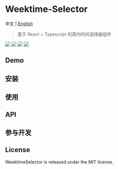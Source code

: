 # Weektime-Selector

中文 | [English](./README_EN.md)

> 基于 React + Typescript 的周内时间选择器组件

![](https://img.shields.io/github/issues/kaindy7633/weektime-selector)
![](https://img.shields.io/github/forks/kaindy7633/weektime-selector)
![](https://img.shields.io/github/stars/kaindy7633/weektime-selector)
![](https://img.shields.io/github/license/kaindy7633/weektime-selector)

## Demo

## 安装

## 使用

## API

## 参与开发

## License

WeektimeSelector is released under the MIT license.
